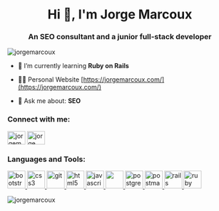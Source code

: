 <h1 align="center">Hi 👋, I'm Jorge Marcoux</h1>
<h3 align="center">An SEO consultant and a junior full-stack developer</h3>

<p align="left"> <img src="https://komarev.com/ghpvc/?username=jorgemarcoux&label=Profile%20views&color=0e75b6&style=flat" alt="jorgemarcoux" /> </p>

- 🌱 I’m currently learning **Ruby on Rails**

- 👨‍💻 Personal Website [https://jorgemarcoux.com/](https://jorgemarcoux.com/)

- 💬 Ask me about: **SEO**

<h3 align="left">Connect with me:</h3>
<p align="left">
<a href="https://twitter.com/jorgemarcoux" target="blank"><img align="center" src="https://cdn.jsdelivr.net/npm/simple-icons@3.0.1/icons/twitter.svg" alt="jorgemarcoux" height="30" width="40" /></a>
<a href="https://linkedin.com/in/jorge marcoux" target="blank"><img align="center" src="https://cdn.jsdelivr.net/npm/simple-icons@3.0.1/icons/linkedin.svg" alt="jorge marcoux" height="30" width="40" /></a>
</p>

<h3 align="left">Languages and Tools:</h3>
<p align="left"> <a href="https://getbootstrap.com" target="_blank"> <img src="https://www.vectorlogo.zone/logos/getbootstrap/getbootstrap-icon.svg" alt="bootstrap" width="40" height="40"/> </a> <a href="https://www.w3schools.com/cs/" target="_blank">  <a href="https://www.w3schools.com/css/" target="_blank"> <img src="https://cdn.jsdelivr.net/gh/devicons/devicon/icons/css3/css3-original.svg" alt="css3" width="40" height="40"/> </a> <a href="https://dotnet.microsoft.com/" target="_blank">  <a href="https://git-scm.com/" target="_blank"> <img src="https://www.vectorlogo.zone/logos/git-scm/git-scm-icon.svg" alt="git" width="40" height="40"/> </a> <a href="https://www.w3.org/html/" target="_blank"> <img src="https://www.vectorlogo.zone/logos/w3_html5/w3_html5-icon.svg" alt="html5" width="40" height="40"/> </a> <a href="https://developer.mozilla.org/en-US/docs/Web/JavaScript" target="_blank"> <img src="https://cdn.jsdelivr.net/gh/devicons/devicon/icons/javascript/javascript-original.svg" alt="javascript" width="40" height="40"/> </a> <a href="https://www.mysql.com/" target="_blank"> <img src="https://cdn.jsdelivr.net/gh/devicons/devicon/icons/mysql/mysql-original-wordmark.svg" width="40" height="40"/> </a> <a href="https://www.postgresql.org" target="_blank"> <img src="https://cdn.jsdelivr.net/gh/devicons/devicon/icons/postgresql/postgresql-original-wordmark.svg" alt="postgresql" width="40" height="40"/> </a> <a href="https://postman.com" target="_blank"> <img src="https://www.vectorlogo.zone/logos/getpostman/getpostman-icon.svg" alt="postman" width="40" height="40"/> </a> <a href="https://rubyonrails.org" target="_blank"> <img src="https://cdn.jsdelivr.net/gh/devicons/devicon/icons/rails/rails-original-wordmark.svg" alt="rails" width="40" height="40"/> </a> <a href="https://www.ruby-lang.org/en/" target="_blank"> <img src="https://cdn.jsdelivr.net/gh/devicons/devicon/icons/ruby/ruby-original-wordmark.svg" alt="ruby" width="40" height="40"/> </a> </p>

<p><img align="center" src="https://github-readme-stats.vercel.app/api/top-langs?username=jorgemarcoux&show_icons=true&locale=en&layout=compact" alt="jorgemarcoux" /></p>
 
